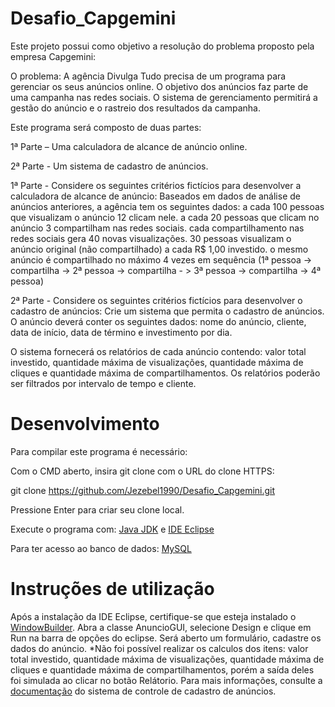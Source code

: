 # Desafio_Capgemini

Este projeto possui como objetivo a resolução do problema proposto pela empresa Capgemini:

O problema: A agência Divulga Tudo precisa de um programa para gerenciar os seus anúncios online. O objetivo dos anúncios faz parte de uma campanha nas redes sociais. O sistema de gerenciamento permitirá a gestão do anúncio e o rastreio dos resultados da campanha.

Este programa será composto de duas partes:

1ª Parte – Uma calculadora de alcance de anúncio online.

2ª Parte - Um sistema de cadastro de anúncios.

1ª Parte - Considere os seguintes critérios fictícios para desenvolver a calculadora de alcance de anúncio: Baseados em dados de análise de anúncios anteriores, a agência tem os seguintes dados: a cada 100 pessoas que visualizam o anúncio 12 clicam nele. a cada 20 pessoas que clicam no anúncio 3 compartilham nas redes sociais. cada compartilhamento nas redes sociais gera 40 novas visualizações. 30 pessoas visualizam o anúncio original (não compartilhado) a cada R$ 1,00 investido. o mesmo anúncio é compartilhado no máximo 4 vezes em sequência (1ª pessoa -> compartilha -> 2ª pessoa -> compartilha - > 3ª pessoa -> compartilha -> 4ª pessoa)

2ª Parte - Considere os seguintes critérios fictícios para desenvolver o cadastro de anúncios: Crie um sistema que permita o cadastro de anúncios. O anúncio deverá conter os seguintes dados: nome do anúncio, cliente, data de início, data de término e investimento por dia.

O sistema fornecerá os relatórios de cada anúncio contendo: valor total investido, quantidade máxima de visualizações, quantidade máxima de cliques e quantidade máxima de compartilhamentos. Os relatórios poderão ser filtrados por intervalo de tempo e cliente.

# Desenvolvimento

Para compilar este programa é necessário: 

Com o CMD aberto, insira git clone com o URL do clone HTTPS:

git clone https://github.com/Jezebel1990/Desafio_Capgemini.git

Pressione Enter para criar seu clone local.

Execute o programa com:
[Java JDK](https://www.oracle.com/java/technologies/javase-downloads.html) e
[IDE Eclipse](https://www.eclipse.org/downloads/packages/release/oxygen/3a/eclipse-ide-java-ee-developers)

Para ter acesso ao banco de dados: [MySQL](https://dev.mysql.com/downloads/)

# Instruções de utilização
Após a instalação da IDE Eclipse, certifique-se que esteja instalado o [WindowBuilder](https://projects.eclipse.org/projects/tools.windowbuilder). Abra a classe AnuncioGUI, selecione Design e clique em Run na barra de opções do eclipse. Será aberto um formulário, cadastre os dados do anúncio. 
*Não foi possível realizar os calculos dos itens: valor total investido, quantidade máxima de visualizações, quantidade máxima de cliques e quantidade máxima de compartilhamentos, porém a saída deles foi simulada ao clicar no botão Relátorio. 
Para mais informações, consulte a [documentação]( https://jezebel1990.github.io/doc_cadastroAnuncio/) do sistema de controle de cadastro de anúncios. 
